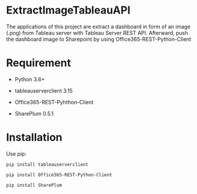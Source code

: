 # ExtractImageTableauAPI

The applications of this project are extract a dashboard in form of an image (.png) from Tableau server with Tableau Server REST API.
Afterward, push the dashboard image to Sharepoint by using Office365-REST-Python-Client

# Requirement
* Python 3.6+

* tableauserverclient 3.15

* Office365-REST-Pyhthon-Client

* SharePlum 0.5.1

# Installation
Use pip:

```
pip install tableauserverclient
```
```
pip install Office365-REST-Python-Client
```
```
pip install SharePlum
```
